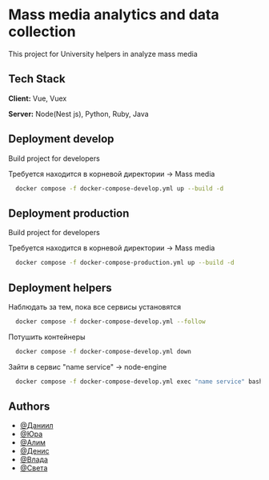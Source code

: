 
# Mass media analytics and data collection

This project for University helpers in analyze mass media 


## Tech Stack

**Client:** Vue, Vuex

**Server:** Node(Nest js), Python, Ruby, Java


## Deployment develop

Build project for developers

Требуется находится в корневой директории -> Mass media

```bash
  docker compose -f docker-compose-develop.yml up --build -d
```

## Deployment production

Build project for developers

Требуется находится в корневой директории -> Mass media

```bash
  docker compose -f docker-compose-production.yml up --build -d
```

## Deployment helpers

Наблюдать за тем, пока все сервисы установятся

```bash
  docker compose -f docker-compose-develop.yml --follow
```
Потушить контейнеры

```bash
  docker compose -f docker-compose-develop.yml down
```

Зайти в сервис "name service" -> node-engine

```bash
  docker compose -f docker-compose-develop.yml exec "name service" bash
```
## Authors

- [@Даниил](https://vk.com/luckydanyel)
- [@Юра](https://vk.com/exe_shnik)
- [@Алим](https://vk.com/id504461497)
- [@Денис](https://vk.com/id171573907)
- [@Влада](https://vk.com/vladavarmaz)
- [@Света](https://vk.com/id161375814)
